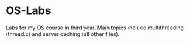 # OS-Labs
Labs for my OS course in third year. Main topics include multithreading (thread.c) and server caching (all other files). 
